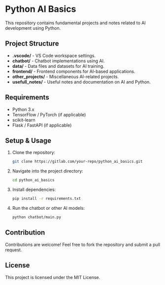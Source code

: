 # Python AI Basics

This repository contains fundamental projects and notes related to AI development using Python.

## Project Structure

- **.vscode/** - VS Code workspace settings.
- **chatbot/** - Chatbot implementations using AI.
- **data/** - Data files and datasets for AI training.
- **frontend/** - Frontend components for AI-based applications.
- **other_projects/** - Miscellaneous AI-related projects.
- **usefull_notes/** - Useful notes and documentation on AI and Python.

## Requirements

- Python 3.x
- TensorFlow / PyTorch (if applicable)
- scikit-learn
- Flask / FastAPI (if applicable)

## Setup & Usage

1. Clone the repository:
   ```sh
   git clone https://gitlab.com/your-repo/python_ai_basics.git
   ```
2. Navigate into the project directory:
   ```sh
   cd python_ai_basics
   ```
3. Install dependencies:
   ```sh
   pip install -r requirements.txt
   ```
4. Run the chatbot or other AI models:
   ```sh
   python chatbot/main.py
   ```

## Contribution

Contributions are welcome! Feel free to fork the repository and submit a pull request.

## License

This project is licensed under the MIT License.
